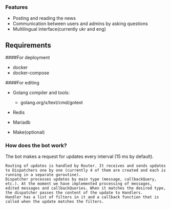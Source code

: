 ### Features

- Posting and reading the news
- Communication between users and admins by asking questions
- Multilingual interface(currently ukr and eng)

## Requirements
####For deployment
- docker
- docker-compose

####For editing
- Golang compiler and tools:
	- golang.org/x/text/cmd/gotext

- Redis
- Mariadb
- Make(optional)

### How does the bot work?
The bot makes a request for updates every interval (15 ms by default).

	Routing of updates is handled by Router. It receives and sends updates to Dispatchers one by one (currently 4 of them are created and each is running in a separate goroutine).
	Dispatcher processes updates by main type (message, callbackQuery, etc.). At the moment we have implemented processing of messages, edited messages and callbackQueries. When it matches the desired type, the dispatcher passes the content of the update to Handlers.
	Handler has a list of filters in it and a callback function that is called when the update matches the filters.

